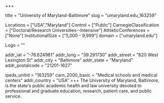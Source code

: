 
+++

title = "University of Maryland-Baltimore"
slug = "umaryland.edu_163259"

Locations = ["USA","Maryland"]
Control = ["Public"]
CarnegieClassification = ["Doctoral/Research Universities--Intensive"]
AthleticConferences = ["None"]
InstitutionalSize = ["5,000 - 9,999"]
domain = ["umaryland.edu"]

Logo = ""

addr_lat = "-76.624981"
addr_long = "39.291730"
addr_street = "620 West Lexington St"
addr_city = "Baltimore"
addr_state = "Maryland"
addr_postalcode = "21201-1627"

ipeds_unitid = "163259"
carn_2000_basic = "Medical schools and medical centers"
addr_country = "USA"
+++
    The University of Maryland, Baltimore, is the state's public academic health and law university devoted to professional and graduate education, research, patient care, and public service.
